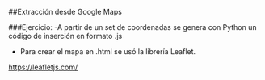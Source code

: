 ##Extracción desde Google Maps

###Ejercicio:
-A partir de un set de coordenadas se genera con Python un código de inserción en formato .js
- Para crear el mapa en .html se usó la librería Leaflet.

https://leafletjs.com/